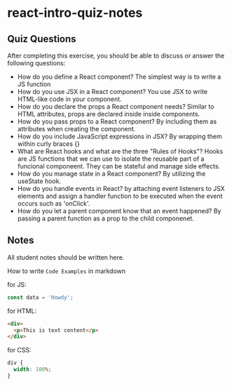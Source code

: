 # react-intro-quiz-notes

## Quiz Questions

After completing this exercise, you should be able to discuss or answer the following questions:

- How do you define a React component?
  The simplest way is to write a JS function
- How do you use JSX in a React component?
  You use JSX to write HTML-like code in your component.
- How do you declare the props a React component needs?
  Similar to HTML attributes, props are declared inside inside components.
- How do you pass props to a React component?
  By including them as attributes when creating the component.
- How do you include JavaScript expressions in JSX?
  By wrapping them within curly braces {}
- What are React hooks and what are the three "Rules of Hooks"?
  Hooks are JS functions that we can use to isolate the reusable part of a funcional componeent. They can be stateful and manage side effects.
- How do you manage state in a React component?
  By utilizing the useState hook.
- How do you handle events in React?
  by attaching event listeners to JSX elements and assign a handler function to be executed when the event occurs such as 'onClick'.
- How do you let a parent component know that an event happened?
  By passing a parent function as a prop to the child componenet.

## Notes

All student notes should be written here.

How to write `Code Examples` in markdown

for JS:

```javascript
const data = 'Howdy';
```

for HTML:

```html
<div>
  <p>This is text content</p>
</div>
```

for CSS:

```css
div {
  width: 100%;
}
```
